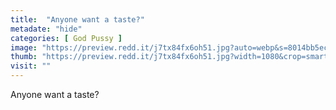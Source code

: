 ```yaml
---
title:  "Anyone want a taste?"
metadate: "hide"
categories: [ God Pussy ]
image: "https://preview.redd.it/j7tx84fx6oh51.jpg?auto=webp&s=8014bb5ece5632f6a2a1473aaf9cfb7e6c5c7fd0"
thumb: "https://preview.redd.it/j7tx84fx6oh51.jpg?width=1080&crop=smart&auto=webp&s=2c8268f24aa4692a1f91ef0be1bde10ed2941091"
visit: ""
---
```

Anyone want a taste?
